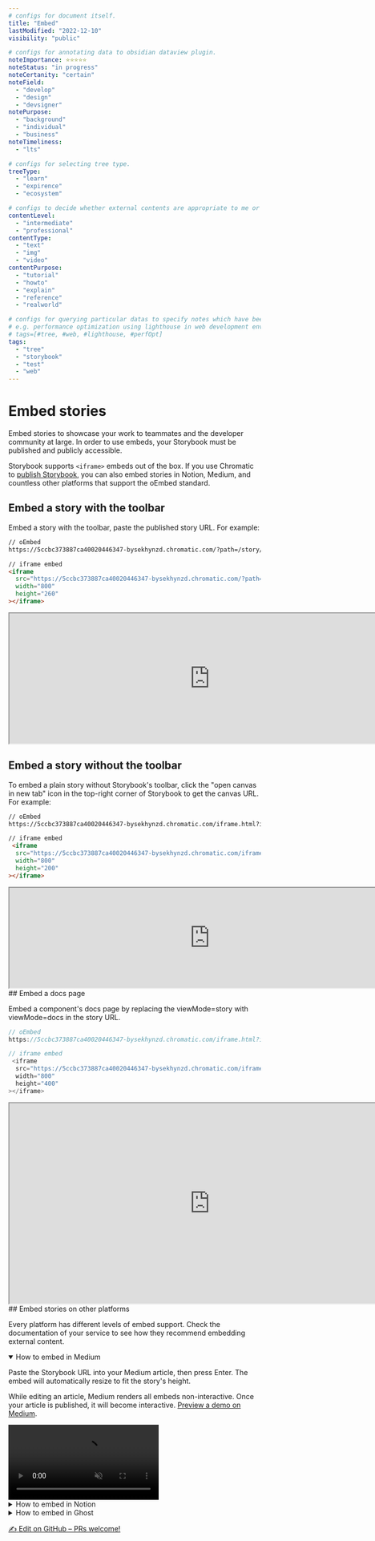 ```yaml
---
# configs for document itself.
title: "Embed"
lastModified: "2022-12-10"
visibility: "public"

# configs for annotating data to obsidian dataview plugin.
noteImportance: ⭐⭐⭐⭐⭐
noteStatus: "in progress"
noteCertanity: "certain"
noteField:
  - "develop"
  - "design"
  - "devsigner"
notePurpose:
  - "background"
  - "individual"
  - "business"
noteTimeliness:
  - "lts"

# configs for selecting tree type.
treeType:
  - "learn"
  - "expirence"
  - "ecosystem"

# configs to decide whether external contents are appropriate to me or not.
contentLevel:
  - "intermediate"
  - "professional"
contentType:
  - "text"
  - "img"
  - "video"
contentPurpose:
  - "tutorial"
  - "howto"
  - "explain"
  - "reference"
  - "realworld"

# configs for querying particular datas to specify notes which have been noted expirences related to particular subject.
# e.g. performance optimization using lighthouse in web development environments:
# tags=[#tree, #web, #lighthouse, #perfOpt]
tags:
  - "tree"
  - "storybook"
  - "test"
  - "web"
---
```

# Embed stories

Embed stories to showcase your work to teammates and the developer community at large. In order to use embeds, your Storybook must be published and publicly accessible.

Storybook supports `<iframe>` embeds out of the box. If you use Chromatic to [publish Storybook](https://storybook.js.org/docs/react/sharing/publish-storybook#publish-storybook-with-chromatic), you can also embed stories in Notion, Medium, and countless other platforms that support the oEmbed standard.

## Embed a story with the toolbar

Embed a story with the toolbar, paste the published story URL. For example:

```html
// oEmbed
https://5ccbc373887ca40020446347-bysekhynzd.chromatic.com/?path=/story/shadowboxcta--default

// iframe embed
<iframe
  src="https://5ccbc373887ca40020446347-bysekhynzd.chromatic.com/?path=/story/shadowboxcta--default&full=1&shortcuts=false&singleStory=true"
  width="800"
  height="260"
></iframe>
```

<iframe src="https://5ccbc373887ca40020446347-bysekhynzd.chromatic.com/?path=/story/shadowboxcta--default&amp;full=1&amp;shortcuts=false&amp;singleStory=true" width="800" height="260"></iframe>

## Embed a story without the toolbar

To embed a plain story without Storybook's toolbar, click the "open canvas in new tab" icon in the top-right corner of Storybook to get the canvas URL. For example:

```html
// oEmbed
https://5ccbc373887ca40020446347-bysekhynzd.chromatic.com/iframe.html?id=/story/shadowboxcta--default&viewMode=story

// iframe embed
 <iframe
  src="https://5ccbc373887ca40020446347-bysekhynzd.chromatic.com/iframe.html?id=shadowboxcta--default&viewMode=story&shortcuts=false&singleStory=true"
  width="800"
  height="200"
></iframe>
```

<iframe src="https://5ccbc373887ca40020446347-bysekhynzd.chromatic.com/iframe.html?id=shadowboxcta--default&amp;viewMode=story&amp;shortcuts=false&amp;singleStory=true" width="800" height="200"></iframe>
## Embed a docs page

Embed a component's docs page by replacing the viewMode=story with viewMode=docs in the story URL.

```js
// oEmbed
https://5ccbc373887ca40020446347-bysekhynzd.chromatic.com/iframe.html?id=/story/shadowboxcta--default&viewMode=docs

// iframe embed
 <iframe
  src="https://5ccbc373887ca40020446347-bysekhynzd.chromatic.com/iframe.html?id=shadowboxcta--default&viewMode=docs&shortcuts=false&singleStory=true"
  width="800"
  height="400"
></iframe>
```
<iframe src="https://5ccbc373887ca40020446347-bysekhynzd.chromatic.com/iframe.html?id=shadowboxcta--default&amp;viewMode=docs&amp;shortcuts=false&amp;singleStory=true" width="800" height="400"></iframe>
## Embed stories on other platforms

Every platform has different levels of embed support. Check the documentation of your service to see how they recommend embedding external content.

<details open=""><summary>How to embed in Medium</summary><p>Paste the Storybook URL into your Medium article, then press Enter. The embed will automatically resize to fit the story's height.</p><p>While editing an article, Medium renders all embeds non-interactive. Once your article is published, it will become interactive. <a href="https://medium.com/@ghengeveld/embedding-storybook-on-medium-ce8a280c03ad">Preview a demo on Medium</a>.</p><video autoplay="" muted="" playsinline="" loop=""><source src="https://storybook.js.org/e8ee2a6d4c61b1ba7e47ea0af91d3485/embed-medium-optimized.mp4" type="video/mp4"></video></details>

<details><summary>How to embed in Notion</summary><p>In your Notion document, type /embed, press Enter, and paste the story URL as the embed link. You can resize the embed as necessary.</p><p><img src="https://storybook.js.org/bd0a8fe3251447325805812be0bd1052/embed-notion.png" alt="Embed Notion"></p></details>

<details><summary>How to embed in Ghost</summary><p>Type <code>/html</code> in your Ghost post, press Enter and paste the iframe URL. You can resize the embed via the width and height properties as required.</p><p><img src="https://storybook.js.org/4f47c6a4ec9fddfe1e77e8e48ba23d15/embed-ghost.png" alt="Embed Ghost"></p></details>

<a href="https://github.com/storybookjs/storybook/tree/next/docs/sharing/embed.md" target="_blank" rel="noopener" class="e1soj9vu1 e1ja7avb2 css-1ii1tfm e1ja7avb1"><span class="css-1xdhyk6 e1ja7avb3"><span role="img" aria-label="write">✍️</span> <!-- -->Edit on GitHub – PRs welcome!</span></a>
